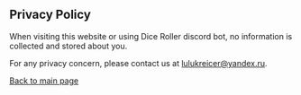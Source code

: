 ## Privacy Policy

When visiting this website or using Dice Roller discord bot, no information is collected and stored about you.

For any privacy concern, please contact us at lulukreicer@yandex.ru.


[Back to main page](https://kreicer.github.io/dice-roller-bot/)